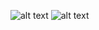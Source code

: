 ![alt text](https://cloud.githubusercontent.com/assets/7325312/18093161/8edff51c-6eec-11e6-86fe-865b43f1eb11.jpg)
![alt text](https://cloud.githubusercontent.com/assets/7325312/18093161/8edff51c-6eec-11e6-86fe-865b43f1eb11.jpg)
